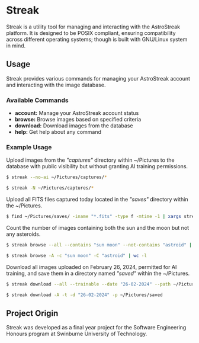 
# Streak

Streak is a utility tool for managing and interacting with the AstroStreak
platform. It is designed to be POSIX compliant, ensuring compatibility across
different operating systems; though is built with GNU/Linux system in mind.

## Usage

Streak provides various commands for managing your AstroStreak account and
interacting with the image database.

### Available Commands

- **account:** Manage your AstroStreak account status
- **browse:** Browse images based on specified criteria
- **download:** Download images from the database
- **help:** Get help about any command 

### Example Usage 

Upload images from the *"captures"* directory within ~/Pictures to the database
with public visibility but without granting AI training permissions.
```sh
$ streak --no-ai ~/Pictures/captures/*
```
```sh
$ streak -N ~/Pictures/captures/*
```


Upload all FITS files captured today located in the *"saves"* directory within the
~/Pictures.
```sh
$ find ~/Pictures/saves/ -iname "*.fits" -type f -mtime -1 | xargs streak
```


Count the number of images containing both the sun and the moon but not any
asteroids.
```sh
$ streak browse --all --contains "sun moon" --not-contains "astroid" | wc -l
```
```sh
$ streak browse -A -c "sun moon" -C "astroid" | wc -l
```


Download all images uploaded on February 26, 2024, permitted for AI training,
and save them in a directory named *"saved"* within the ~/Pictures.
```sh
$ streak download --all --trainable --date "26-02-2024" --path ~/Pictures/saved
```
```sh
$ streak download -A -t -d "26-02-2024" -p ~/Pictures/saved
```

## Project Origin
Streak was developed as a final year project for the Software Engineering
Honours program at Swinburne University of Technology. 

